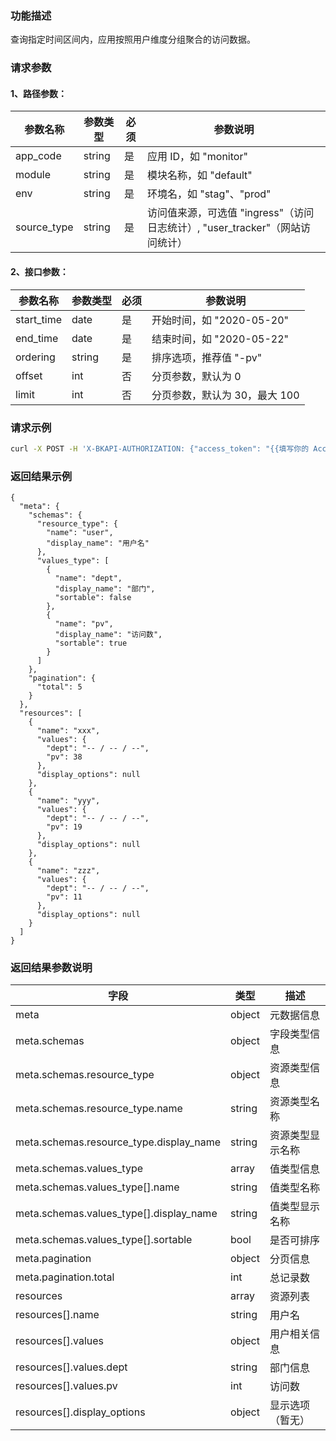 ### 功能描述
查询指定时间区间内，应用按照用户维度分组聚合的访问数据。

### 请求参数

#### 1、路径参数：

|   参数名称   |    参数类型  |  必须  |     参数说明     |
| ------------ | ------------ | ------ | ---------------- |
| app_code   | string | 是 | 应用 ID，如 "monitor" |
| module   | string | 是 | 模块名称，如 "default" |
| env   | string | 是 | 环境名，如 "stag"、"prod" |
| source_type   | string | 是 | 访问值来源，可选值 "ingress"（访问日志统计）, "user_tracker"（网站访问统计） |

#### 2、接口参数：

|   参数名称   |    参数类型  |  必须  |     参数说明     |
| ------------ | ------------ | ------ | ---------------- |
| start_time   | date | 是 | 开始时间，如 "2020-05-20" |
| end_time   | date | 是 | 结束时间，如 "2020-05-22" |
| ordering | string | 是 | 排序选项，推荐值 "-pv" |
| offset  | int | 否 | 分页参数，默认为 0 |
| limit   | int | 否 | 分页参数，默认为 30，最大 100 |

### 请求示例
```bash
curl -X POST -H 'X-BKAPI-AUTHORIZATION: {"access_token": "{{填写你的 AccessToken}}"}' http://bkapi.example.com/api/bkpaas3/prod/bkapps/applications/{app_code}/modules/{module}/envs/{env}/analysis/m/{source_type}/metrics/dimension/user?start_time={start_time}&end_time={end_time}&ordering=-pv
```

### 返回结果示例
```javascirpt
{
  "meta": {
    "schemas": {
      "resource_type": {
        "name": "user",
        "display_name": "用户名"
      },
      "values_type": [
        {
          "name": "dept",
          "display_name": "部门",
          "sortable": false
        },
        {
          "name": "pv",
          "display_name": "访问数",
          "sortable": true
        }
      ]
    },
    "pagination": {
      "total": 5
    }
  },
  "resources": [
    {
      "name": "xxx",
      "values": {
        "dept": "-- / -- / --",
        "pv": 38
      },
      "display_options": null
    },
    {
      "name": "yyy",
      "values": {
        "dept": "-- / -- / --",
        "pv": 19
      },
      "display_options": null
    },
    {
      "name": "zzz",
      "values": {
        "dept": "-- / -- / --",
        "pv": 11
      },
      "display_options": null
    }
  ]
}
```

### 返回结果参数说明

| 字段 |   类型 |  描述 |
| ------ | ------ | ------ |
| meta | object | 元数据信息 |
| meta.schemas | object | 字段类型信息 |
| meta.schemas.resource_type | object | 资源类型信息 |
| meta.schemas.resource_type.name | string | 资源类型名称 |
| meta.schemas.resource_type.display_name | string | 资源类型显示名称 |
| meta.schemas.values_type | array | 值类型信息 |
| meta.schemas.values_type[].name | string | 值类型名称 |
| meta.schemas.values_type[].display_name | string | 值类型显示名称 |
| meta.schemas.values_type[].sortable | bool | 是否可排序 |
| meta.pagination | object | 分页信息 |
| meta.pagination.total | int | 总记录数 |
| resources | array | 资源列表 |
| resources[].name | string | 用户名 |
| resources[].values | object | 用户相关信息 |
| resources[].values.dept | string | 部门信息 |
| resources[].values.pv | int | 访问数 |
| resources[].display_options | object | 显示选项（暂无） |